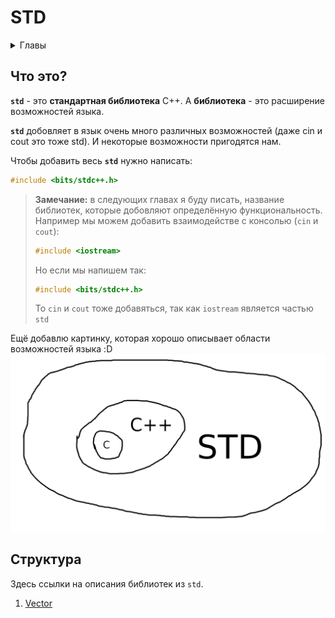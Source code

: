 # STD

<details>
<summary> Главы </summary>

- [Что это](#что-это)
- [Структура](#структура)

</details>


## Что это?

**`std`** - это **стандартная библиотека** C++. 
А **библиотека** - это расширение возможностей языка.

**`std`** добовляет в язык очень много различных возможностей (даже cin и cout это тоже std).
И некоторые возможности пригодятся нам.

Чтобы добавить весь **`std`** нужно написать:

```c++
#include <bits/stdc++.h>
```

> **Замечание:** в следующих главах я буду писать, название библиотек, которые добовляют определённую функциональность. 
> Например мы можем добавить взаимодействе с консолью (`cin` и `cout`):
>
>```c++
>#include <iostream>
>```
>
>Но если мы напишем так:
>```c++
>#include <bits/stdc++.h>
>```
>То `cin` и `cout` тоже добавяться, так как `iostream` является частью `std`
>

Ещё добавлю картинку, которая хорошо описывает области возможностей языка :D
![](/std/C_CPP_STD.png)


## Структура

Здесь ссылки на описания библиотек из `std`.

1. [Vector](/std/vector)